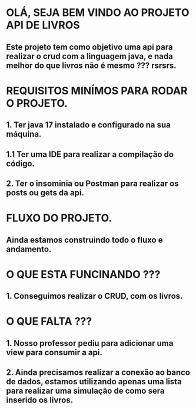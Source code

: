 # OLÁ, SEJA BEM VINDO AO PROJETO API DE LIVROS

## Este projeto tem como objetivo uma api para realizar o crud com a linguagem java, e nada melhor do que livros não é mesmo ??? rsrsrs.

# REQUISITOS MINÍMOS PARA RODAR O PROJETO. 
## 1. Ter java 17 instalado e configurado na sua máquina.
## 1.1 Ter uma IDE para realizar a compilação do código.
## 2. Ter o insominia ou Postman para realizar os posts ou gets da api.

# FLUXO DO PROJETO.

## Ainda estamos construindo todo o fluxo e andamento.

# O QUE ESTA FUNCINANDO ??? 

## 1. Conseguimos realizar o CRUD, com os livros.

# O QUE FALTA ??? 
## 1. Nosso professor pediu para adicionar uma view para consumir a api.
## 2. Ainda precisamos realizar a conexão ao banco de dados, estamos utilizando apenas uma lista para realizar uma simulação de como sera inserido os livros.


